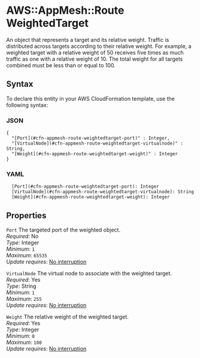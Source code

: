 # AWS::AppMesh::Route WeightedTarget<a name="aws-properties-appmesh-route-weightedtarget"></a>

An object that represents a target and its relative weight\. Traffic is distributed across targets according to their relative weight\. For example, a weighted target with a relative weight of 50 receives five times as much traffic as one with a relative weight of 10\. The total weight for all targets combined must be less than or equal to 100\.

## Syntax<a name="aws-properties-appmesh-route-weightedtarget-syntax"></a>

To declare this entity in your AWS CloudFormation template, use the following syntax:

### JSON<a name="aws-properties-appmesh-route-weightedtarget-syntax.json"></a>

```
{
  "[Port](#cfn-appmesh-route-weightedtarget-port)" : Integer,
  "[VirtualNode](#cfn-appmesh-route-weightedtarget-virtualnode)" : String,
  "[Weight](#cfn-appmesh-route-weightedtarget-weight)" : Integer
}
```

### YAML<a name="aws-properties-appmesh-route-weightedtarget-syntax.yaml"></a>

```
  [Port](#cfn-appmesh-route-weightedtarget-port): Integer
  [VirtualNode](#cfn-appmesh-route-weightedtarget-virtualnode): String
  [Weight](#cfn-appmesh-route-weightedtarget-weight): Integer
```

## Properties<a name="aws-properties-appmesh-route-weightedtarget-properties"></a>

`Port` <a name="cfn-appmesh-route-weightedtarget-port"></a>
The targeted port of the weighted object\.  
_Required_: No  
_Type_: Integer  
_Minimum_: `1`  
_Maximum_: `65535`  
_Update requires_: [No interruption](https://docs.aws.amazon.com/AWSCloudFormation/latest/UserGuide/using-cfn-updating-stacks-update-behaviors.html#update-no-interrupt)

`VirtualNode` <a name="cfn-appmesh-route-weightedtarget-virtualnode"></a>
The virtual node to associate with the weighted target\.  
_Required_: Yes  
_Type_: String  
_Minimum_: `1`  
_Maximum_: `255`  
_Update requires_: [No interruption](https://docs.aws.amazon.com/AWSCloudFormation/latest/UserGuide/using-cfn-updating-stacks-update-behaviors.html#update-no-interrupt)

`Weight` <a name="cfn-appmesh-route-weightedtarget-weight"></a>
The relative weight of the weighted target\.  
_Required_: Yes  
_Type_: Integer  
_Minimum_: `0`  
_Maximum_: `100`  
_Update requires_: [No interruption](https://docs.aws.amazon.com/AWSCloudFormation/latest/UserGuide/using-cfn-updating-stacks-update-behaviors.html#update-no-interrupt)
